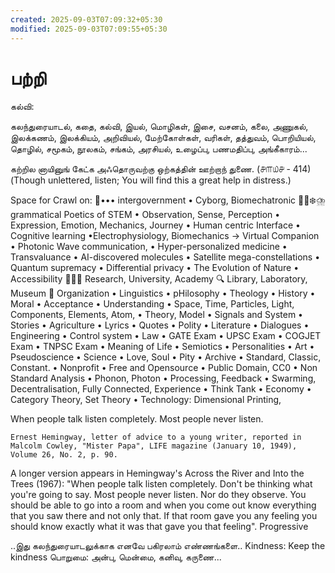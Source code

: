 ```yaml
---
created: 2025-09-03T07:09:32+05:30
modified: 2025-09-03T07:09:55+05:30
---
```


# பற்றி

கல்வி: 

கலந்துரையாடல், கதை, கல்வி, இயல், மொழிகள், இசை, வசனம், கலை, அணுகல், இலக்கணம், இலக்கியம், அறிவியல், மேற்கோள்கள், வரிகள், தத்துவம், பொறியியல், தொழில், சமூகம், நூலகம், சங்கம், அரசியல், உழைப்பு,  பணமதிப்பு, அங்கீகாரம்...

கற்றில னாயினுங் கேட்க அஃதொருவற்கு
ஒற்கத்தின் ஊற்றாந் துணை.   (௪௱௰௪ - 414) 
(Though unlettered, listen; You will find this a great help in distress.)

Space for Crawl on:
🔏••• intergovernment
• Cyborg, Biomechatronic
🙂💢❄️⛈️ grammatical Poetics of STEM
• Observation, Sense, Perception
• Expression, Emotion, Mechanics, Journey
• Human centric Interface
• Cognitive learning
•Electrophysiology, Biomechanics -> Virtual Companion
• Photonic Wave communication, 
• Hyper-personalized medicine
• Transvaluance
• AI-discovered molecules
• Satellite mega-constellations
• Quantum supremacy
• Differential privacy
• The Evolution of Nature
• Accessibility
🔲🔳🍃 Research,  University, Academy
🔍 Library, Laboratory, Museum
🌼 Organization
• Linguistics
• pHilosophy
• Theology
• History
• Moral
• Acceptance
• Understanding
• Space, Time, Particles, Light, Components, Elements, Atom,
• Theory, Model 
• Signals and System
• Stories
• Agriculture
• Lyrics
• Quotes
• Polity
• Literature
• Dialogues
• Engineering
• Control system
• Law
• GATE Exam
• UPSC Exam
• COGJET Exam
• TNPSC Exam
• Meaning of Life
• Semiotics
• Personalities
• Art
• Pseudoscience
• Science
• Love, Soul
• Pity
• Archive
• Standard, Classic, Constant.
• Nonprofit
• Free and Opensource
• Public Domain, CC0
• Non Standard Analysis
• Phonon, Photon
• Processing, Feedback
• Swarming, Decentralisation, Fully Connected, Experience
• Think Tank
• Economy
• Category Theory, Set Theory
• Technology: Dimensional Printing,



   When people talk listen completely. Most people never listen.

    Ernest Hemingway, letter of advice to a young writer, reported in Malcolm Cowley, "Mister Papa", LIFE magazine (January 10, 1949), Volume 26, No. 2, p. 90. 

A longer version appears in Hemingway's Across the River and Into the Trees (1967):
 "When people talk listen completely. Don't be thinking what you're going to say. Most people never listen. Nor do they observe. You should be able to go into a room and when you come out know everything that you saw there and not only that. If that room gave you any feeling you should know exactly what it was that gave you that feeling".
Progressive 

..இது கலந்துரையாடலுக்காக
எனவே  பகிரலாம் எண்ணங்களை..
Kindness: Keep the kindness
பொறுமை: அன்பு, மென்மை, கனிவு, கருணை...
